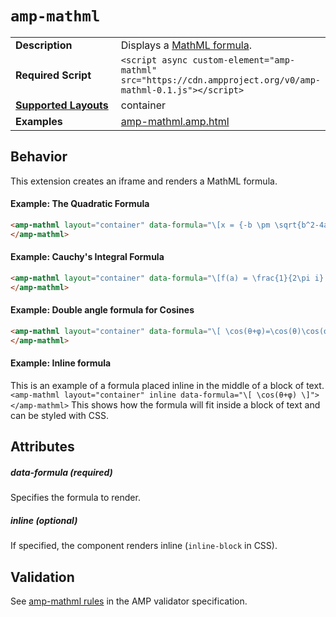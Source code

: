 <!--
Copyright 2018 The AMP HTML Authors. All Rights Reserved.

Licensed under the Apache License, Version 2.0 (the "License");
you may not use this file except in compliance with the License.
You may obtain a copy of the License at

      http://www.apache.org/licenses/LICENSE-2.0

Unless required by applicable law or agreed to in writing, software
distributed under the License is distributed on an "AS-IS" BASIS,
WITHOUT WARRANTIES OR CONDITIONS OF ANY KIND, either express or implied.
See the License for the specific language governing permissions and
limitations under the License.
-->

# <a name="`amp-mathml`"></a> `amp-mathml`

<table>
  <tr>
    <td width="40%"><strong>Description</strong></td>
    <td>Displays a <a href="https://www.w3.org/Math/">MathML formula</a>.</td>
  </tr>
  <tr>
    <td width="40%"><strong>Required Script</strong></td>
    <td><code>&lt;script async custom-element="amp-mathml" src="https://cdn.ampproject.org/v0/amp-mathml-0.1.js">&lt;/script></code></td>
  </tr>
  <tr>
    <td class="col-fourty"><strong><a href="https://www.ampproject.org/docs/guides/responsive/control_layout.html">Supported Layouts</a></strong></td>
    <td>container</td>
  </tr>
  <tr>
    <td width="40%"><strong>Examples</strong></td>
    <td><a href="https://github.com/ampproject/amphtml/blob/master/examples/amp-mathml.amp.html">amp-mathml.amp.html</a></td>
  </tr>
</table>

## Behavior

This extension creates an iframe and renders a MathML formula.

#### Example: The Quadratic Formula

```html
<amp-mathml layout="container" data-formula="\[x = {-b \pm \sqrt{b^2-4ac} \over 2a}.\]">
</amp-mathml>
```

#### Example: Cauchy's Integral Formula

```html
<amp-mathml layout="container" data-formula="\[f(a) = \frac{1}{2\pi i} \oint\frac{f(z)}{z-a}dz\]">
</amp-mathml>
```
#### Example: Double angle formula for Cosines

```html
<amp-mathml layout="container" data-formula="\[ \cos(θ+φ)=\cos(θ)\cos(φ)−\sin(θ)\sin(φ) \]">
</amp-mathml>
```
#### Example: Inline formula

This is an example of a formula placed  inline in the middle of a block of text. `<amp-mathml layout="container" inline data-formula="\[ \cos(θ+φ) \]"></amp-mathml>` This shows how the formula will fit inside a block of text and can be styled with CSS.

## Attributes

##### data-formula (required)

Specifies the formula to render.

##### inline (optional)

If specified, the component renders inline (`inline-block` in CSS).

## Validation
See [amp-mathml rules](https://github.com/ampproject/amphtml/blob/master/extensions/amp-mathml/validator-amp-mathml.protoascii) in the AMP validator specification.
